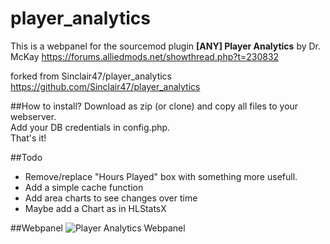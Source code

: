 # player_analytics
This is a webpanel for the sourcemod plugin **[ANY] Player Analytics** by Dr. McKay
https://forums.alliedmods.net/showthread.php?t=230832

forked from Sinclair47/player_analytics https://github.com/Sinclair47/player_analytics

##How to install?
Download as zip (or clone) and copy all files to your webserver.  
Add your DB credentials in config.php.   
That's it!

##Todo
* Remove/replace "Hours Played" box with something more usefull.
* Add a simple cache function
* Add area charts to see changes over time
* Maybe add a Chart as in HLStatsX

##Webpanel
![Player Analytics Webpanel](https://raw.githubusercontent.com/theChaosCoder/player_analytics/master/player_analytics.png)
